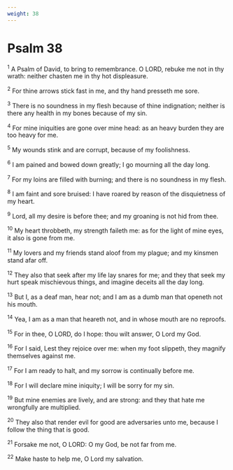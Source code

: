 ```yaml
---
weight: 38
---
```


# Psalm 38

<sup>1</sup> A Psalm of David, to bring to remembrance. O LORD, rebuke me not in thy wrath: neither chasten me in thy hot displeasure. 

<sup>2</sup> For thine arrows stick fast in me, and thy hand presseth me sore. 

<sup>3</sup> There is no soundness in my flesh because of thine indignation; neither is there any health in my bones because of my sin. 

<sup>4</sup> For mine iniquities are gone over mine head: as an heavy burden they are too heavy for me. 

<sup>5</sup> My wounds stink and are corrupt, because of my foolishness. 

<sup>6</sup> I am pained and bowed down greatly; I go mourning all the day long. 

<sup>7</sup> For my loins are filled with burning; and there is no soundness in my flesh. 

<sup>8</sup> I am faint and sore bruised: I have roared by reason of the disquietness of my heart. 

<sup>9</sup> Lord, all my desire is before thee; and my groaning is not hid from thee. 

<sup>10</sup> My heart throbbeth, my strength faileth me: as for the light of mine eyes, it also is gone from me. 

<sup>11</sup> My lovers and my friends stand aloof from my plague; and my kinsmen stand afar off. 

<sup>12</sup> They also that seek after my life lay snares for me; and they that seek my hurt speak mischievous things, and imagine deceits all the day long. 

<sup>13</sup> But I, as a deaf man, hear not; and I am as a dumb man that openeth not his mouth. 

<sup>14</sup> Yea, I am as a man that heareth not, and in whose mouth are no reproofs. 

<sup>15</sup> For in thee, O LORD, do I hope: thou wilt answer, O Lord my God. 

<sup>16</sup> For I said, Lest they rejoice over me: when my foot slippeth, they magnify themselves against me. 

<sup>17</sup> For I am ready to halt, and my sorrow is continually before me. 

<sup>18</sup> For I will declare mine iniquity; I will be sorry for my sin. 

<sup>19</sup> But mine enemies are lively, and are strong: and they that hate me wrongfully are multiplied. 

<sup>20</sup> They also that render evil for good are adversaries unto me, because I follow the thing that is good. 

<sup>21</sup> Forsake me not, O LORD: O my God, be not far from me. 

<sup>22</sup> Make haste to help me, O Lord my salvation. 


